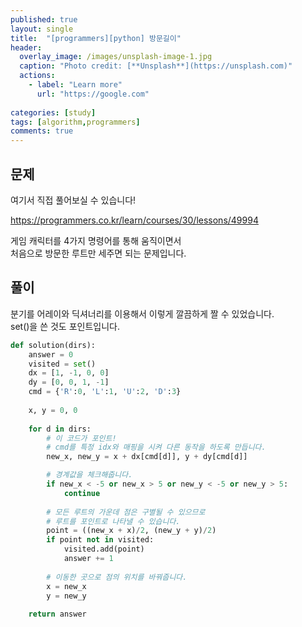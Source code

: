 ```yaml
---
published: true
layout: single
title:  "[programmers][python] 방문길이"
header:
  overlay_image: /images/unsplash-image-1.jpg
  caption: "Photo credit: [**Unsplash**](https://unsplash.com)"
  actions:
    - label: "Learn more"
      url: "https://google.com"
      
categories: [study]
tags: [algorithm,programmers]
comments: true
---
```


## 문제 

여기서 직접 풀어보실 수 있습니다!  

<https://programmers.co.kr/learn/courses/30/lessons/49994>

게임 캐릭터를 4가지 명령어를 통해 움직이면서  
처음으로 방문한 루트만 세주면 되는 문제입니다. 


## 풀이 

분기를 어레이와 딕셔너리를 이용해서 이렇게 깔끔하게 짤 수 있었습니다.  
set()을 쓴 것도 포인트입니다.  


~~~ py
def solution(dirs):
    answer = 0
    visited = set()
    dx = [1, -1, 0, 0]
    dy = [0, 0, 1, -1]
    cmd = {'R':0, 'L':1, 'U':2, 'D':3}
    
    x, y = 0, 0
    
    for d in dirs:
        # 이 코드가 포인트! 
        # cmd를 특정 idx와 매핑을 시켜 다른 동작을 하도록 만듭니다. 
        new_x, new_y = x + dx[cmd[d]], y + dy[cmd[d]]

        # 경계값을 체크해줍니다. 
        if new_x < -5 or new_x > 5 or new_y < -5 or new_y > 5:
            continue
            
        # 모든 루트의 가운데 점은 구별될 수 있으므로 
        # 루트를 포인트로 나타낼 수 있습니다. 
        point = ((new_x + x)/2, (new_y + y)/2)  
        if point not in visited:
            visited.add(point)
            answer += 1
        
        # 이동한 곳으로 점의 위치를 바꿔줍니다.
        x = new_x
        y = new_y
    
    return answer
~~~